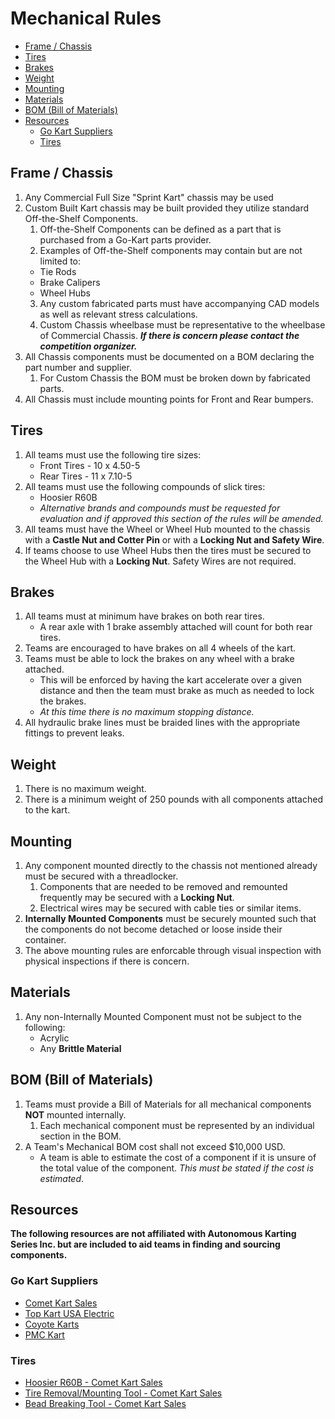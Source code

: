 <!-- omit in toc -->
# Mechanical Rules


- [Frame / Chassis](#frame--chassis)
- [Tires](#tires)
- [Brakes](#brakes)
- [Weight](#weight)
- [Mounting](#mounting)
- [Materials](#materials)
- [BOM (Bill of Materials)](#bom-bill-of-materials)
- [Resources](#resources)
  - [Go Kart Suppliers](#go-kart-suppliers)
  - [Tires](#tires-1)

## Frame / Chassis

 1. Any Commercial Full Size "Sprint Kart" chassis may be used
 2. Custom Built Kart chassis may be built provided they utilize standard Off-the-Shelf Components.
    1. Off-the-Shelf Components can be defined as a part that is purchased from a Go-Kart parts provider.
    2. Examples of Off-the-Shelf components may contain but are not limited to:
      * Tie Rods
      * Brake Calipers
      * Wheel Hubs
    3. Any custom fabricated parts must have accompanying CAD models as well as relevant stress calculations.
    4. Custom Chassis wheelbase must be representative to the wheelbase of Commercial Chassis. **_If there is concern please contact the competition organizer._**
 3. All Chassis components must be documented on a BOM declaring the part number and supplier.
    1. For Custom Chassis the BOM must be broken down by fabricated parts.
 4. All Chassis must include mounting points for Front and Rear bumpers.

## Tires

 1. All teams must use the following tire sizes:
    * Front Tires - 10 x 4.50-5
    * Rear Tires - 11 x 7.10-5
 2. All teams must use the following compounds of slick tires:
    * Hoosier R60B
    * _Alternative brands and compounds must be requested for evaluation and if approved this section of the rules will be amended._
 3. All teams must have the Wheel or Wheel Hub mounted to the chassis with a __Castle Nut and Cotter Pin__ or with a __Locking Nut and Safety Wire__.
 4. If teams choose to use Wheel Hubs then the tires must be secured to the Wheel Hub with a __Locking Nut__. Safety Wires are not required.

## Brakes

 1. All teams must at minimum have brakes on both rear tires.
    * A rear axle with 1 brake assembly attached will count for both rear tires.
 2. Teams are encouraged to have brakes on all 4 wheels of the kart.
 3. Teams must be able to lock the brakes on any wheel with a brake attached.
    * This will be enforced by having the kart accelerate over a given distance and then the team must brake as much as needed to lock the brakes.
    * _At this time there is no maximum stopping distance._
 4. All hydraulic brake lines must be braided lines with the appropriate fittings to prevent leaks.

## Weight

 1. There is no maximum weight.
 2. There is a minimum weight of 250 pounds with all components attached to the kart.

## Mounting

 1. Any component mounted directly to the chassis not mentioned already must be secured with a threadlocker.
    1. Components that are needed to be removed and remounted frequently may be secured with a __Locking Nut__.
    2. Electrical wires may be secured with cable ties or similar items.
 2. __Internally Mounted Components__ must be securely mounted such that the components do not become detached or loose inside their container.
 3. The above mounting rules are enforcable through visual inspection with physical inspections if there is concern.

## Materials

 1. Any non-Internally Mounted Component must not be subject to the following:
    * Acrylic
    * Any __Brittle Material__

## BOM (Bill of Materials)

 1. Teams must provide a Bill of Materials for all mechanical components __NOT__ mounted internally.
    1. Each mechanical component must be represented by an individual section in the BOM.
 2. A Team's Mechanical BOM cost shall not exceed $10,000 USD.
    * A team is able to estimate the cost of a component if it is unsure of the total value of the component. _This must be stated if the cost is estimated_.

## Resources

__The following resources are not affiliated with Autonomous Karting Series Inc. but are included to aid teams in finding and sourcing components.__

### Go Kart Suppliers

 * [Comet Kart Sales](https://cometkartsales.com/)
 * [Top Kart USA Electric](http://topkartusa.net/electric/)
 * [Coyote Karts](https://coyotekarts.com/)
 * [PMC Kart](https://www.pmckart.com/)

### Tires

 * [Hoosier R60B - Comet Kart Sales](https://cometkartsales.com/Hoosier-R60B-10x4.50-11x7.10-5-Slick-Tire-Set.html)
 * [Tire Removal/Mounting Tool - Comet Kart Sales](https://cometkartsales.com/Economy-Tire-Pryr-Tire-Removal-and-Mounting-Tool.html)
 * [Bead Breaking Tool - Comet Kart Sales](https://cometkartsales.com/Economy-Tire-Pryr-Tire-Removal-and-Mounting-Tool.html)